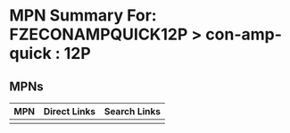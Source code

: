 



# MPN Summary For: FZECONAMPQUICK12P > con-amp-quick : 12P

## MPNs
  

|MPN|Direct Links|Search Links|
| :--- | :--- | :--- |
||||

